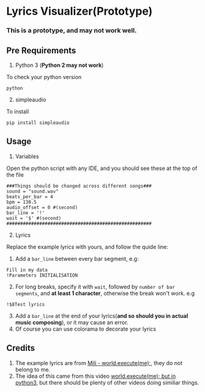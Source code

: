 # Lyrics Visualizer(Prototype)
### This is a prototype, and may not work well.

## Pre Requirements
1. Python 3 (**Python 2 may not work**)

To check your python version
```
python
```
2. simpleaudio

To install
```
pip install simpleaudio
```

## Usage
1. Variables

Open the python script with any IDE, and you should see these at the top of the file
```
###Things should be changed across different songs###
sound = "sound.wav"
beats_per_bar = 4
bpm = 130.5
audio_offset = 0 #(second)
bar_line = '!'
wait = '$' #(second)
#####################################################
```
2. Lyrics

Replace the example lyrics with yours, and follow the quide line:

1. Add a `bar_line` between every bar segment, e.g:
```
Fill in my data
!Parameters INITIALISATION
```
2. For long breaks, specify it with `wait`, followed by `number of bar segments`, and **at least 1 character**, otherwise the break won't work. e.g
```
!$8Test lyrics
```
3. Add a `bar_line` at the end of your lyrics(**and so should you in actual music composing**), or it may cause an error.
4. Of course you can use colorama to decorate your lyrics
## Credits
1. The example lyrics are from [Mili - world.execute(me);](https://www.youtube.com/watch?v=ESx_hy1n7HA), they do not belong to me.
2. The idea of this came from this video [world.execute(me); but in python3](https://www.youtube.com/watch?v=OnWktOJHrjQ), but there should be plenty of other videos doing similiar things.